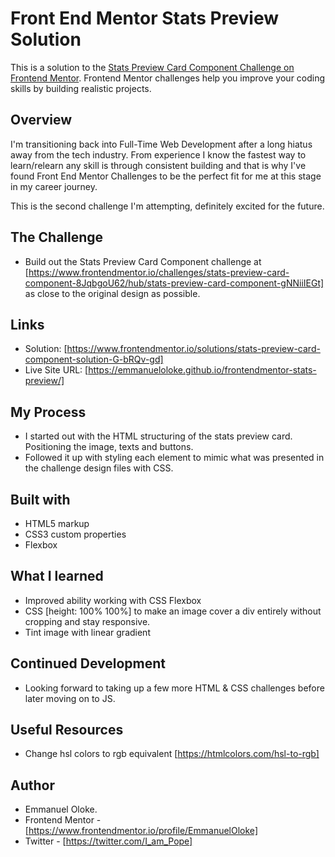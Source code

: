# Front End Mentor Stats Preview Solution

This is a solution to the [Stats Preview Card Component Challenge on Frontend Mentor](https://www.frontendmentor.io/challenges/stats-preview-card-component-8JqbgoU62/hub/stats-preview-card-component-gNNiiIEGt). Frontend Mentor challenges help you improve your coding skills by building realistic projects.

## Overview

I'm transitioning back into Full-Time Web Development after a long hiatus away from the tech industry. From experience I know the fastest way to learn/relearn any skill is through consistent building and that is why I've found Front End Mentor Challenges to be the perfect fit for me at this stage in my career journey.

This is the second challenge I'm attempting, definitely excited for the future.

## The Challenge

- Build out the Stats Preview Card Component challenge at [https://www.frontendmentor.io/challenges/stats-preview-card-component-8JqbgoU62/hub/stats-preview-card-component-gNNiiIEGt] as close to the original design as possible.

## Links

- Solution: [https://www.frontendmentor.io/solutions/stats-preview-card-component-solution-G-bRQv-gd]
- Live Site URL: [https://emmanueloloke.github.io/frontendmentor-stats-preview/]

## My Process

- I started out with the HTML structuring of the stats preview card. Positioning the image, texts and buttons.
- Followed it up with styling each element to mimic what was presented in the challenge design files with CSS.

## Built with

- HTML5 markup
- CSS3 custom properties
- Flexbox

## What I learned

- Improved ability working with CSS Flexbox
- CSS [height: 100% 100%] to make an image cover a div entirely without cropping and stay responsive.
- Tint image with linear gradient

## Continued Development

- Looking forward to taking up a few more HTML & CSS challenges before later moving on to JS.

## Useful Resources

- Change hsl colors to rgb equivalent [https://htmlcolors.com/hsl-to-rgb]

## Author

- Emmanuel Oloke.
- Frontend Mentor - [https://www.frontendmentor.io/profile/EmmanuelOloke]
- Twitter - [https://twitter.com/I_am_Pope]
